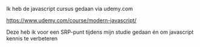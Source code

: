 Ik heb de javascript cursus gedaan via udemy.com

https://www.udemy.com/course/modern-javascript/

Deze heb ik voor een SRP-punt tijdens mijn studie gedaan én om javascript kennis te verbeteren
